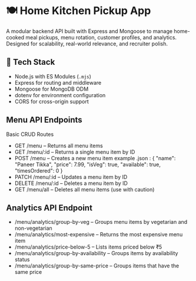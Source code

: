 # 🍽️ Home Kitchen Pickup App

A modular backend API built with Express and Mongoose to manage home-cooked meal pickups, menu rotation, customer profiles, and analytics. Designed for scalability, real-world relevance, and recruiter polish.

## 🚀 Tech Stack

- Node.js with ES Modules (`.mjs`)
- Express for routing and middleware
- Mongoose for MongoDB ODM
- dotenv for environment configuration
- CORS for cross-origin support

## Menu API Endpoints
 Basic CRUD Routes
- GET /menu – Returns all menu items
- GET /menu/:id – Returns a single menu item by ID
- POST /menu – Creates a new menu item
example .json :
{
  "name": "Paneer Tikka",
  "price": 7.99,
  "isVeg": true,
  "available": true,
  "timesOrdered": 0
}
- PATCH /menu/:id – Updates a menu item by ID
- DELETE /menu/:id – Deletes a menu item by ID
- GET /menu/all – Deletes all menu items (use with caution)


##  Analytics API Endpoint
- /menu/analytics/group-by-veg – Groups menu items by vegetarian and non-vegetarian
- /menu/analytics/most-expensive – Returns the most expensive menu item
- /menu/analytics/price-below-5 – Lists items priced below ₹5
- /menu/analytics/group-by-availability – Groups items by availability status
- /menu/analytics/group-by-same-price – Groups items that have the same price


